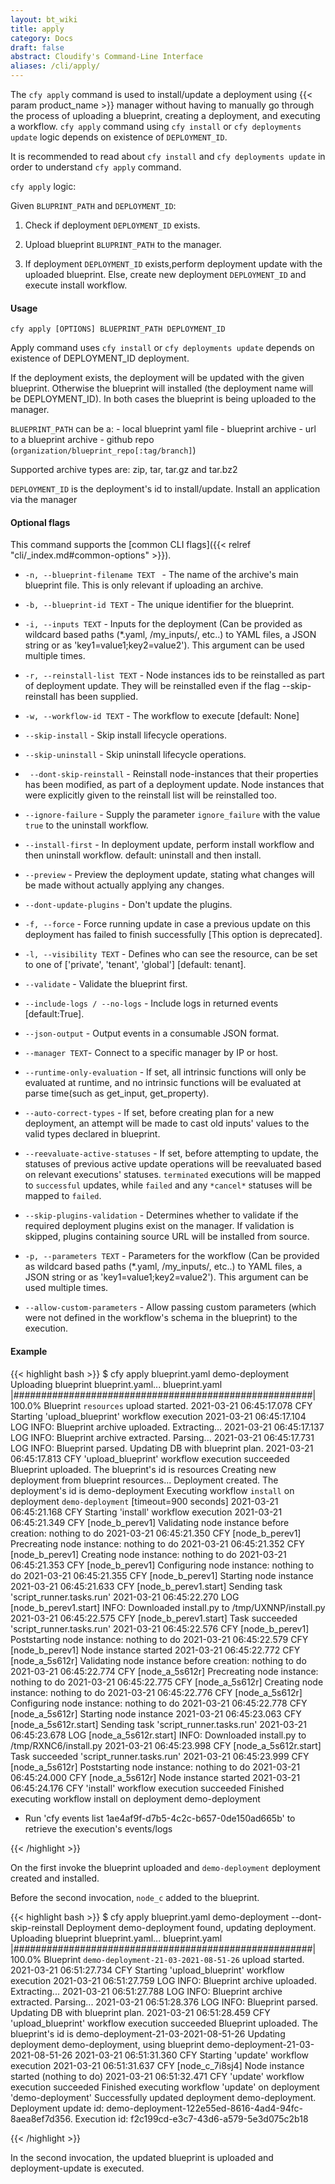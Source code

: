 ```yaml
---
layout: bt_wiki
title: apply
category: Docs
draft: false
abstract: Cloudify's Command-Line Interface
aliases: /cli/apply/
---
```


The `cfy apply` command is used to install/update a deployment using {{< param product_name >}} manager without having to manually go through the process of uploading a blueprint, creating a deployment, and executing a workflow.
`cfy apply` command using `cfy install` or `cfy deployments update` logic depends on existence of `DEPLOYMENT_ID`.  

It is recommended to read about `cfy install` and `cfy deployments update` in order to understand `cfy apply` command.

`cfy apply` logic:

Given `BLUPRINT_PATH` and `DEPLOYMENT_ID`:

1. Check if deployment `DEPLOYMENT_ID` exists.
   
2. Upload blueprint `BLUPRINT_PATH` to the manager.
   
3. If deployment `DEPLOYMENT_ID` exists,perform deployment update with the uploaded blueprint. 
   Else, create new deployment `DEPLOYMENT_ID` and execute install workflow.
   
#### Usage 
`cfy apply [OPTIONS] BLUEPRINT_PATH DEPLOYMENT_ID`

Apply command uses `cfy install` or `cfy deployments update` depends on
existence of DEPLOYMENT_ID deployment.

If the deployment exists, the deployment will be updated with the
given blueprint.
Otherwise the blueprint will installed (the deployment name will be
DEPLOYMENT_ID).
In both cases the blueprint is being uploaded to the manager.

`BLUEPRINT_PATH` can be a:
    - local blueprint yaml file
    - blueprint archive
    - url to a blueprint archive
    - github repo (`organization/blueprint_repo[:tag/branch]`)

Supported archive types are: zip, tar, tar.gz and tar.bz2

`DEPLOYMENT_ID` is the deployment's id to install/update.
Install an application via the manager


#### Optional flags
This command supports the [common CLI flags]({{< relref "cli/_index.md#common-options" >}}).

*  `-n, --blueprint-filename TEXT ` -
   The name of the archive's main blueprint file. 
   This is only relevant if uploading an archive.

*  `-b, --blueprint-id TEXT` - The unique identifier for the blueprint.
   
*  `-i, --inputs TEXT` - Inputs for the deployment (Can be provided as
   wildcard based paths (*.yaml, /my_inputs/, etc..) to YAML files, a JSON
   string or as 'key1=value1;key2=value2'). This argument can be used multiple times.

*  `-r, --reinstall-list TEXT` - Node instances ids to be reinstalled as part
   of deployment update. They will be reinstalled even if the flag --skip-reinstall
   has been supplied.

*  `-w, --workflow-id TEXT` - The workflow to execute [default: None]
   
*  `--skip-install` - Skip install lifecycle operations.
   
*  `--skip-uninstall` - Skip uninstall lifecycle operations.
   
*  ` --dont-skip-reinstall` - Reinstall node-instances that their
   properties has been modified, as part of a deployment update.
   Node instances that were explicitly given to the reinstall list will
   be reinstalled too.

*  `--ignore-failure` -  Supply the parameter `ignore_failure` with
  the value `true` to the uninstall workflow.

*  `--install-first` - In deployment update, perform install workflow and
   then uninstall workflow. default: uninstall and then install.

*  `--preview` - Preview the deployment update, stating what changes will be
   made without actually applying any changes.

*  `--dont-update-plugins` - Don't update the plugins.
   
*  `-f, --force` - Force running update in case a previous update on this
   deployment has failed to finish successfully [This option is deprecated].

*  `-l, --visibility TEXT` - Defines who can see the resource, can be set
   to one of ['private', 'tenant', 'global'] [default: tenant].

*  `--validate` - Validate the blueprint first.
   
*   `--include-logs / --no-logs` - Include logs in returned events [default:True].

*  `--json-output` - Output events in a consumable JSON format.
   
*  `--manager TEXT`- Connect to a specific manager by IP or host.


* `--runtime-only-evaluation` - If set, all intrinsic functions will only be
  evaluated at runtime, and no intrinsic functions will be evaluated at parse
  time(such as get_input, get_property).

*  `--auto-correct-types` - If set, before creating plan for a new deployment,
   an attempt will be made to cast old inputs' values to the valid types
   declared in blueprint.

*  `--reevaluate-active-statuses` - If set, before attempting to update, the
   statuses of previous active update operations will be reevaluated based on
   relevant executions' statuses.  `terminated` executions will be mapped to
   `successful` updates, while `failed` and any `*cancel*` statuses will be
   mapped to `failed`.

*  `--skip-plugins-validation` - Determines whether to validate if the
   required deployment plugins exist on the manager. If validation is skipped,
   plugins containing source URL will be installed from source.

*  `-p, --parameters TEXT` - Parameters for the workflow (Can be provided
   as wildcard based paths (*.yaml, /my_inputs/, etc..) to YAML files, a JSON
   string or as 'key1=value1;key2=value2'). This argument can be used multiple times.

*  `--allow-custom-parameters` - Allow passing custom parameters (which were
   not defined in the workflow's schema in the blueprint) to the execution.



#### Example

{{< highlight  bash  >}}
$ cfy apply  blueprint.yaml demo-deployment 
Uploading blueprint blueprint.yaml...
 blueprint.yaml |######################################################| 100.0%
Blueprint `resources` upload started.
2021-03-21 06:45:17.078  CFY <None> Starting 'upload_blueprint' workflow execution
2021-03-21 06:45:17.104  LOG <None> INFO: Blueprint archive uploaded. Extracting...
2021-03-21 06:45:17.137  LOG <None> INFO: Blueprint archive extracted. Parsing...
2021-03-21 06:45:17.731  LOG <None> INFO: Blueprint parsed. Updating DB with blueprint plan.
2021-03-21 06:45:17.813  CFY <None> 'upload_blueprint' workflow execution succeeded
Blueprint uploaded. The blueprint's id is resources
Creating new deployment from blueprint resources...
Deployment created. The deployment's id is demo-deployment
Executing workflow `install` on deployment `demo-deployment` [timeout=900 seconds]
2021-03-21 06:45:21.168  CFY <demo-deployment> Starting 'install' workflow execution
2021-03-21 06:45:21.349  CFY <demo-deployment> [node_b_perev1] Validating node instance before creation: nothing to do
2021-03-21 06:45:21.350  CFY <demo-deployment> [node_b_perev1] Precreating node instance: nothing to do
2021-03-21 06:45:21.352  CFY <demo-deployment> [node_b_perev1] Creating node instance: nothing to do
2021-03-21 06:45:21.353  CFY <demo-deployment> [node_b_perev1] Configuring node instance: nothing to do
2021-03-21 06:45:21.355  CFY <demo-deployment> [node_b_perev1] Starting node instance
2021-03-21 06:45:21.633  CFY <demo-deployment> [node_b_perev1.start] Sending task 'script_runner.tasks.run'
2021-03-21 06:45:22.270  LOG <demo-deployment> [node_b_perev1.start] INFO: Downloaded install.py to /tmp/UXNNP/install.py
2021-03-21 06:45:22.575  CFY <demo-deployment> [node_b_perev1.start] Task succeeded 'script_runner.tasks.run'
2021-03-21 06:45:22.576  CFY <demo-deployment> [node_b_perev1] Poststarting node instance: nothing to do
2021-03-21 06:45:22.579  CFY <demo-deployment> [node_b_perev1] Node instance started
2021-03-21 06:45:22.772  CFY <demo-deployment> [node_a_5s612r] Validating node instance before creation: nothing to do
2021-03-21 06:45:22.774  CFY <demo-deployment> [node_a_5s612r] Precreating node instance: nothing to do
2021-03-21 06:45:22.775  CFY <demo-deployment> [node_a_5s612r] Creating node instance: nothing to do
2021-03-21 06:45:22.776  CFY <demo-deployment> [node_a_5s612r] Configuring node instance: nothing to do
2021-03-21 06:45:22.778  CFY <demo-deployment> [node_a_5s612r] Starting node instance
2021-03-21 06:45:23.063  CFY <demo-deployment> [node_a_5s612r.start] Sending task 'script_runner.tasks.run'
2021-03-21 06:45:23.678  LOG <demo-deployment> [node_a_5s612r.start] INFO: Downloaded install.py to /tmp/RXNC6/install.py
2021-03-21 06:45:23.998  CFY <demo-deployment> [node_a_5s612r.start] Task succeeded 'script_runner.tasks.run'
2021-03-21 06:45:23.999  CFY <demo-deployment> [node_a_5s612r] Poststarting node instance: nothing to do
2021-03-21 06:45:24.000  CFY <demo-deployment> [node_a_5s612r] Node instance started
2021-03-21 06:45:24.176  CFY <demo-deployment> 'install' workflow execution succeeded
Finished executing workflow install on deployment demo-deployment
* Run 'cfy events list 1ae4af9f-d7b5-4c2c-b657-0de150ad665b' to retrieve the execution's events/logs

{{< /highlight >}}

On the first invoke the blueprint uploaded and `demo-deployment` deployment created and installed. 

Before the second invocation, `node_c` added to the blueprint.

{{< highlight  bash  >}}
$ cfy apply  blueprint.yaml demo-deployment --dont-skip-reinstall
Deployment demo-deployment found, updating deployment.
Uploading blueprint blueprint.yaml...
 blueprint.yaml |######################################################| 100.0%
Blueprint `demo-deployment-21-03-2021-08-51-26` upload started.
2021-03-21 06:51:27.734  CFY <None> Starting 'upload_blueprint' workflow execution
2021-03-21 06:51:27.759  LOG <None> INFO: Blueprint archive uploaded. Extracting...
2021-03-21 06:51:27.788  LOG <None> INFO: Blueprint archive extracted. Parsing...
2021-03-21 06:51:28.376  LOG <None> INFO: Blueprint parsed. Updating DB with blueprint plan.
2021-03-21 06:51:28.459  CFY <None> 'upload_blueprint' workflow execution succeeded
Blueprint uploaded. The blueprint's id is demo-deployment-21-03-2021-08-51-26
Updating deployment demo-deployment, using blueprint demo-deployment-21-03-2021-08-51-26
2021-03-21 06:51:31.360  CFY <demo-deployment> Starting 'update' workflow execution
2021-03-21 06:51:31.637  CFY <demo-deployment> [node_c_7i8sj4] Node instance started (nothing to do)
2021-03-21 06:51:32.471  CFY <demo-deployment> 'update' workflow execution succeeded
Finished executing workflow 'update' on deployment 'demo-deployment'
Successfully updated deployment demo-deployment. Deployment update id: demo-deployment-122e55ed-8616-4ad4-94fc-8aea8ef7d356. Execution id: f2c199cd-e3c7-43d6-a579-5e3d075c2b18

{{< /highlight >}}

In the second invocation, the updated blueprint is uploaded and deployment-update is executed.
